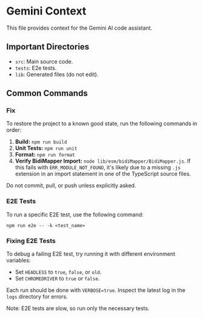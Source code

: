 # Gemini Context

This file provides context for the Gemini AI code assistant.

## Important Directories

- `src`: Main source code.
- `tests`: E2e tests.
- `lib`: Generated files (do not edit).

## Common Commands

### Fix

To restore the project to a known good state, run the following commands in order:

1.  **Build:** `npm run build`
2.  **Unit Tests:** `npm run unit`
3.  **Format:** `npm run format`
4.  **Verify BidiMapper Import:** `node lib/esm/bidiMapper/BidiMapper.js`. If this
    fails with `ERR_MODULE_NOT_FOUND`, it's likely due to a missing `.js`
    extension in an import statement in one of the TypeScript source files.

Do not commit, pull, or push unless explicitly asked.

### E2E Tests

To run a specific E2E test, use the following command:

`npm run e2e -- -k <test_name>`

### Fixing E2E Tests

To debug a failing E2E test, try running it with different environment variables:

- Set `HEADLESS` to `true`, `false`, or `old`.
- Set `CHROMEDRIVER` to `true` or `false`.

Each run should be done with `VERBOSE=true`. Inspect the latest log in the `logs` directory for errors.

Note: E2E tests are slow, so run only the necessary tests.
